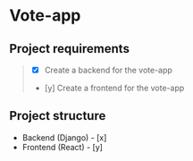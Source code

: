 # Vote-app

## Project requirements
> - [x] Create a backend for the vote-app
> - [y] Create a frontend for the vote-app

## Project structure
- Backend (Django) - [x]
- Frontend (React) - [y]